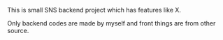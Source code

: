 This is small SNS backend project which has features like X.

Only backend codes are made by myself and front things are from other source.

